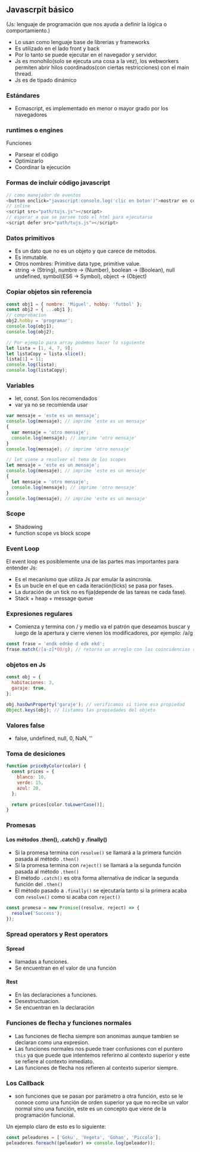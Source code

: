 ## Javascrpit básico

(Js: lenguaje de programación que nos ayuda a definir la lógica o comportamiento.)

- Lo usan como lenguaje base de librerias y frameworks
- Es utilizado en el lado front y back
- Por lo tanto se puede ejecutar en el navegador y servidor.
- Js es monohilo(solo se ejecuta una cosa a la vez), los webworkers permiten abrir hilos coordinados(con ciertas restricciones) con el main thread.
- Js es de tipado dinámico

### Estándares

- Ecmascript, es implementado en menor o mayor grado por los navegadores

### runtimes o engines

Funciones

- Parsear el código
- Optimizarlo
- Coordinar la ejecución

### Formas de incluir código javascript

```js
// como manejador de eventos
<button onclick="javascript:console.log('clic en boton')">mostrar en consola</button>
// inline
<script src="path/tujs.js"></script>
// esperar a que se parsee todo el html para ejecutarse
<script defer src="path/tujs.js"></script>
```

### Datos primitivos

- Es un dato que no es un objeto y que carece de métodos.
- Es inmutable.
- Otros nombres: Primitive data type, primitive value.
- string -> (String), numbre -> (Number), boolean -> (Boolean), null undefined, symbol(ES6 -> Symbol), object -> (Object)

### Copiar objetos sin referencia

```js
const obj1 = { nombre: 'Miguel', hobby: 'futbol' };
const obj2 = { ...obj1 };
// comprobacion
obj2.hobby = 'programar';
console.log(obj1);
console.log(obj2);

// Por ejemplo para array podemos hacer lo siguiente
let lista = [1, 4, 7, 9];
let listaCopy = lista.slice();
lista[1] = 11;
console.log(lista);
console.log(listaCopy);
```

### Variables

- let, const. Son los recomendados
- var ya no se recomienda usar

```js
var mensaje = 'este es un mensaje';
console.log(mensaje); // imprime 'este es un mensaje'
{
  var mensaje = 'otro mensaje';
  console.log(mensaje); // imprime 'otro mensaje'
}
console.log(mensaje); // imprime 'otro mensaje'

// let viene a resolver el tema de los scopes
let mensaje = 'este es un mensaje';
console.log(mensaje); // imprime 'este es un mensaje'
{
  let mensaje = 'otro mensaje';
  console.log(mensaje); // imprime 'otro mensaje'
}
console.log(mensaje); // imprime 'este es un mensaje'
```

### Scope

- Shadowing
- function scope vs block scope

### Event Loop

El event loop es posiblemente una de las partes mas importantes para entender Js:

- Es el mecanismo que utiliza Js par emular la asincronía.
- Es un bucle en el que en cada iteración(ticks) se pasa por fases.
- La duración de un tick no es fija(depende de las tareas ne cada fase).
- Stack + heap + message queue

### Expresiones regulares

- Comienza y termina con / y medio va el patrón que deseamos buscar y luego de la apertura y cierre vienen los modificadores, por ejemplo: /a/g

```js
const frase = 'endk ednke d edk ekd';
frase.match(/[a-z]*00/g); // retorna un arreglo con las coincidencias regex101.com
```

### objetos en Js

```js
const obj = {
  habitaciones: 3,
  garaje: true,
};

obj.hasOwnProperty('garaje'); // verificamos si tiene esa propiedad
Object.keys(obj); // listamos las propiedades del objeto
```

### Valores false

- false, undefined, null, 0, NaN, ''

### Toma de desiciones

```js
function priceByColor(color) {
  const prices = {
    blanco: 10,
    verde: 15,
    azul: 20,
  };

  return prices[color.toLowerCase()];
}
```

### Promesas

#### Los métodos .then(), .catch() y .finally()

- Si la promesa termina con `resolve()` se llamará a la primera función pasada al método `.then()`
- Si la promesa termina con `reject()` se llamará a la segunda función pasada al método `.then()`
- El método `.catch()` es otra forma alternativa de indicar la segunda función del `.then()`
- El método pasado a `.finally()` se ejecutaría tanto si la primera acaba con `resolve()` como si acaba con `reject()`

```js
const promesa = new Promise((resolve, reject) => {
  resolve('Success');
});
```

### Spread operators y Rest operators

#### Spread

- llamadas a funciones.
- Se encuentran en el valor de una función

#### Rest

- En las declaraciones a funciones.
- Desestructuacion.
- Se encuentran en la declaración

### Funciones de flecha y funciones normales

- Las funciones de flecha siempre son anonimas aunque tambien se declaran como una expresion.
- Las funciones normales nos puede traer confusiones con el puntero `this` ya que puede que intentemos referirno al contexto superior y este se refiere al contexto inmediato.
- Las funciones de flecha nos refieren al contexto superior siempre.

### Los Callback

- son funciones que se pasan por parámetro a otra función, esto se le conoce como una función de orden superior ya que no recibe un valor normal sino una función, este es un concepto que viene de la programación funcional.

Un ejemplo claro de esto es lo siguiente:

```javascript
const peleadores = ['Goku', 'Vegeta', 'Gohan', 'Piccolo'];
peleadores.foreach((peleador) => console.log(peleador));
```
